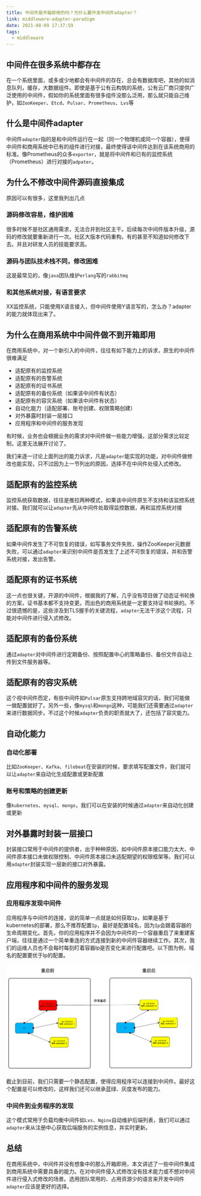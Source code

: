 ```yaml
---
title: 中间件是开箱即用的吗？为什么要开发中间件adapter？
link: middleware-adapter-paradigm
date: 2021-08-09 17:37:59
tags:
  - middleware
---
```


## 中间件在很多系统中都存在

在一个系统里面，或多或少地都会有中间件的存在，总会有数据库吧，其他的如消息队列，缓存，大数据组件。即使是基于公有云构筑的系统，公有云厂商只提供广泛使用的中间件，假如你的系统里面有很多组件没那么泛用，那么就只能自己维护，如`ZooKeeper`、`Etcd`、`Pulsar`、`Prometheus`、`Lvs`等

## 什么是中间件adapter

中间件`adapter`指的是和中间件运行在一起（同一个物理机或同一个容器），使得中间件和商用系统中已有的组件进行对接，最终使得该中间件达到在该系统商用的标准。像Prometheus的众多`exporter`，就是将中间件和已有的监控系统（Prometheus）进行对接的`adpater`。

## 为什么不修改中间件源码直接集成

原因可以有很多，这里我列出几点

### 源码修改容易，维护困难

很多时候不是社区通用需求，无法合并到社区主干。后续每次中间件版本升级，源码的修改就要重新进行一次。社区大版本代码重构，有的甚至不知道如何修改下去。并且对研发人员的技能要求高。

### 源码与团队技术栈不同，修改困难

这是最常见的，像`java`团队维护`erlang`写的`rabbitmq`

### 和其他系统对接，有语言要求

XX监控系统，只能使用X语言接入，但中间件使用Y语言写的，怎么办？adapter的能力就体现出来了。

## 为什么在商用系统中中间件做不到开箱即用

在商用系统中，对一个新引入的中间件，往往有如下能力上的诉求，原生的中间件很难满足

- 适配原有的监控系统
- 适配原有的告警系统
- 适配原有的证书系统
- 适配原有的备份系统（如果该中间件有状态）
- 适配原有的容灾系统（如果该中间件有状态）
- 自动化能力（适配部署、账号创建、权限策略创建）
- 对外暴露时封装一层接口
- 应用程序和中间件的服务发现

有时候，业务也会根据业务的需求对中间件做一些能力增强，这部分需求比较定制，这里无法展开讨论了。

我们来逐一讨论上面列出的能力诉求，凡是`adapter`能实现的功能，对中间件做修改也能实现，只不过因为上一节列出的原因，选择不在中间件处侵入式修改。

## 适配原有的监控系统

监控系统获取数据，往往是推拉两种模式，如果该中间件原生不支持和该监控系统对接。我们就可以让`adapter`先从中间件处取得监控数据，再和监控系统对接

## 适配原有的告警系统

如果中间件发生了不可恢复的错误，如写事务文件失败，操作ZooKeeper元数据失败，可以通过`adapter`来识别中间件是否发生了上述不可恢复的错误，并和告警系统对接，发出告警。

## 适配原有的证书系统

这一点也很关键，开源的中间件，根据我的了解，几乎没有项目做了动态证书轮换的方案，证书基本都不支持变更。而出色的商用系统是一定要支持证书轮换的。不过很遗憾的是，这些涉及到TLS握手的关键流程，`adapter`无法干涉这个流程，只能对中间件进行侵入式修改。

## 适配原有的备份系统

通过`adapter`对中间件进行定期备份、按照配置中心的策略备份、备份文件自动上传到文件服务器等。

## 适配原有的容灾系统

这个视中间件而定，有些中间件如`Pulsar`原生支持跨地域容灾的话，我们可能做一做配置就好了。另外一些，像`mysql`和`mongo`这种，可能我们还需要通过`adapter`来进行数据同步。不过这个时候`adapter`负责的职责就大了，还包括了容灾能力。

## 自动化能力

### 自动化部署

比如`ZooKeeper`、`Kafka`、`filebeat`在安装的时候，要求填写配置文件，我们就可以让`adapter`来自动化生成配置或更新配置

### 账号和策略的创建更新

像`kubernetes`、`mysql`、`mongo`，我们可以在安装的时候通过`adapter`来自动化创建或更新

## 对外暴露时封装一层接口

封装接口常用于中间件的提供者，出于种种原因，如中间件原本接口能力太大、中间件原本接口未做权限控制、中间件原本接口未适配期望的权限框架等。我们可以用`adapter`封装实现一层新的接口对外暴露。


## 应用程序和中间件的服务发现

### 应用程序发现中间件

应用程序与中间件的连接，说的简单一点就是如何获取`Ip`，如果是基于kubernetes的部署，那么不推荐配置`Ip`，最好是配置域名，因为`Ip`会跟着容器的生命周期变化。首先，你的应用程序并不会因为中间件的一个容器重启了来重建客户端，往往是通过一个简单重连的方式连接到新的中间件容器继续工作。其次，我们的运维人员也不会每时每刻盯着容器Ip是否变化来进行配置吧。以下图为例，域名的配置要优于Ip的配置。

![application-discover-middleware](Images/application-discover-middleware.png)

截止到目前，我们只需要一个静态配置，使得应用程序可以连接到中间件。最好这个配置是可以修改的，这样我们还可以继承蓝绿、灰度发布的能力。

### 中间件到业务程序的发现

这个模式常用于负载均衡中间件如`Lvs`、`Nginx`自动维护后端列表，我们可以通过`adapter`来从注册中心获取后端服务的实例信息，并实时更新。

## 总结

在商用系统中，中间件并没有想象中的那么开箱即用，本文讲述了一些中间件集成到商用系统中需要具备的能力。在对中间件侵入式修改没有技术能力或不想对中间件进行侵入式修改的场景。选用团队常用的、占用资源少的语言来开发中间件`adapter`应该是更好的选择。
